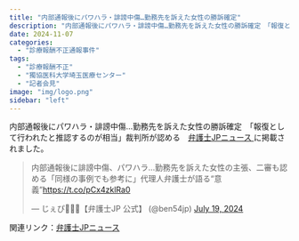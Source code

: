 ```yaml
---
title: "内部通報後にパワハラ・誹謗中傷…勤務先を訴えた女性の勝訴確定"
description: "内部通報後にパワハラ・誹謗中傷…勤務先を訴えた女性の勝訴確定　「報復として行われたと推認するのが相当」裁判所が認める"
date: 2024-11-07
categories:
  - "診療報酬不正通報事件"
tags:
  - "診療報酬不正"
  - "獨協医科大学埼玉医療センター"
  - "記者会見"
image: "img/logo.png"
sidebar: "left"
---
```


<div class="card-top-container">
    <div class="card-top">
        <div class="card-top-content">
            内部通報後にパワハラ・誹謗中傷…勤務先を訴えた女性の勝訴確定　「報復として行われたと推認するのが相当」裁判所が認める　<a href="https://www.ben54.jp/news/1931">弁護士JPニュース <i class="bi bi-arrow-up-right"></i> </a> に掲載されました。
        </div>
    </div>
</div>

<!--more-->

<div class="tweet-container">
<blockquote class="twitter-tweet"><p lang="ja" dir="ltr">内部通報後に誹謗中傷、パワハラ…勤務先を訴えた女性の主張、二審も認める「同様の事例でも参考に」代理人弁護士が語る“意義”<a href="https://t.co/pCx4zklRa0">https://t.co/pCx4zklRa0</a></p>&mdash; じぇぴ👩🏻‍💻【弁護士JP 公式】 (@ben54jp) <a href="https://twitter.com/ben54jp/status/1814243797087490213?ref_src=twsrc%5Etfw">July 19, 2024</a></blockquote> <script async src="https://platform.twitter.com/widgets.js" charset="utf-8"></script>
</div>

<div class="card-bottom-container">
    <div class="card-bottom">
        <div class="card-bottom-content">
            関連リンク：<a href="https://www.ben54.jp/news/1931">弁護士JPニュース <i class="bi bi-arrow-up-right"></i> </a>
        </div>
    </div>
</div>